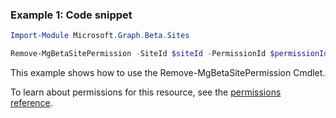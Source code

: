 ### Example 1: Code snippet

```powershellImport-Module Microsoft.Graph.Beta.Sites

Remove-MgBetaSitePermission -SiteId $siteId -PermissionId $permissionId
```
This example shows how to use the Remove-MgBetaSitePermission Cmdlet.
To learn about permissions for this resource, see the [permissions reference](/graph/permissions-reference).

